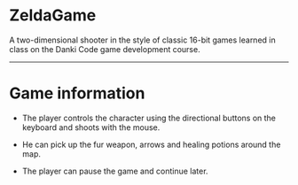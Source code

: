 # ZeldaGame
A two-dimensional shooter in the style of classic 16-bit games learned in class on the Danki Code game development course.

__________________________________________________________

# Game information


* The player controls the character using the directional buttons on the keyboard and shoots with the mouse.

* He can pick up the fur weapon, arrows and healing potions around the map.

* The player can pause the game and continue later.
